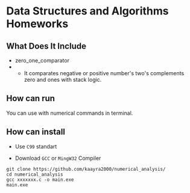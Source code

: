 # Data Structures and Algorithms Homeworks
## What Does It Include
* zero_one_comparator
* * It comparates negative or positive number's two's complements zero and ones  with stack logic.
## How can run

You can use with numerical commands in terminal.

## How can install

* Use `C99` standart 

* Download `GCC`  or `MingW32` Compiler 

```
git clone https://github.com/kaayra2000/numerical_analysis/
cd numerical_analysis
gcc xxxxxxx.c -o main.exe
main.exe
```
